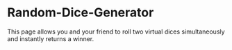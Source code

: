 # Random-Dice-Generator
This page allows you and your friend to roll two virtual dices simultaneously and instantly returns a winner.
